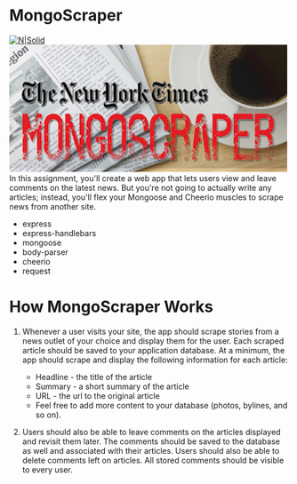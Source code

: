 # MongoScraper

[![N|Solid](file:///Users/kimberlyswope/Desktop/Bootcamp/Homework/MongoScraper/public/assets/images/mongoscraper2.jpg)](https://nodesource.com/products/nsolid)
![MongoScraper](public/assets/images/mongoscraper2.jpg?raw=true)
In this assignment, you'll create a web app that lets users view and leave comments on the latest news. But you're not going to actually write any articles; instead, you'll flex your Mongoose and Cheerio muscles to scrape news from another site.

  - express
  - express-handlebars
- mongoose
- body-parser
- cheerio
- request
  

# How MongoScraper Works

  1. Whenever a user visits your site, the app should scrape stories from a news outlet of your choice and display them for the user. Each scraped article should be saved to your application database. At a minimum, the app should scrape and display the following information for each article:

     * Headline - the title of the article
     * Summary - a short summary of the article
     * URL - the url to the original article
     * Feel free to add more content to your database (photos, bylines, and so on).

  2. Users should also be able to leave comments on the articles displayed and revisit them later. The comments should be saved to the database as well and associated with their articles. Users should also be able to delete comments left on articles. All stored comments should be visible to every user.
